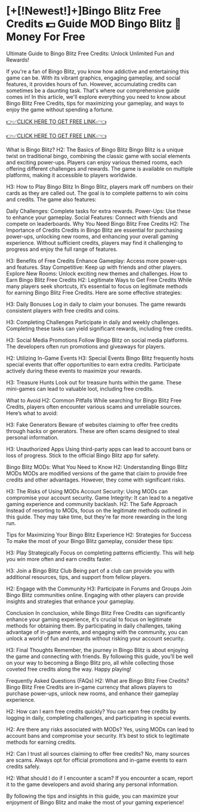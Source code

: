 # [+[!Newest!]+]Bingo Blitz Free Credits 💵 Guide MOD Bingo Blitz 🎉 Money For Free

Ultimate Guide to Bingo Blitz Free Credits: Unlock Unlimited Fun and Rewards!

If you're a fan of Bingo Blitz, you know how addictive and entertaining this game can be. With its vibrant graphics, engaging gameplay, and social features, it provides hours of fun. However, accumulating credits can sometimes be a daunting task. That's where our comprehensive guide comes in! In this article, we'll explore everything you need to know about Bingo Blitz Free Credits, tips for maximizing your gameplay, and ways to enjoy the game without spending a fortune.

[👉✅CLICK HERE TO GET FREE LINK✅👈](https://freesingup.online/Bingo/)

[👉✅CLICK HERE TO GET FREE LINK✅👈](https://freesingup.online/Bingo/)

What is Bingo Blitz?
H2: The Basics of Bingo Blitz
Bingo Blitz is a unique twist on traditional bingo, combining the classic game with social elements and exciting power-ups. Players can enjoy various themed rooms, each offering different challenges and rewards. The game is available on multiple platforms, making it accessible to players worldwide.

H3: How to Play Bingo Blitz
In Bingo Blitz, players mark off numbers on their cards as they are called out. The goal is to complete patterns to win coins and credits. The game also features:

Daily Challenges: Complete tasks for extra rewards.
Power-Ups: Use these to enhance your gameplay.
Social Features: Connect with friends and compete on leaderboards.
Why You Need Bingo Blitz Free Credits
H2: The Importance of Credits
Credits in Bingo Blitz are essential for purchasing power-ups, unlocking new rooms, and enhancing your overall gaming experience. Without sufficient credits, players may find it challenging to progress and enjoy the full range of features.

H3: Benefits of Free Credits
Enhance Gameplay: Access more power-ups and features.
Stay Competitive: Keep up with friends and other players.
Explore New Rooms: Unlock exciting new themes and challenges.
How to Earn Bingo Blitz Free Credits
H2: Legitimate Ways to Get Free Credits
While many players seek shortcuts, it’s essential to focus on legitimate methods for earning Bingo Blitz Free Credits. Here are some effective strategies:

H3: Daily Bonuses
Log in daily to claim your bonuses. The game rewards consistent players with free credits and coins.

H3: Completing Challenges
Participate in daily and weekly challenges. Completing these tasks can yield significant rewards, including free credits.

H3: Social Media Promotions
Follow Bingo Blitz on social media platforms. The developers often run promotions and giveaways for players.

H2: Utilizing In-Game Events
H3: Special Events
Bingo Blitz frequently hosts special events that offer opportunities to earn extra credits. Participate actively during these events to maximize your rewards.

H3: Treasure Hunts
Look out for treasure hunts within the game. These mini-games can lead to valuable loot, including free credits.

What to Avoid
H2: Common Pitfalls
While searching for Bingo Blitz Free Credits, players often encounter various scams and unreliable sources. Here’s what to avoid:

H3: Fake Generators
Beware of websites claiming to offer free credits through hacks or generators. These are often scams designed to steal personal information.

H3: Unauthorized Apps
Using third-party apps can lead to account bans or loss of progress. Stick to the official Bingo Blitz app for safety.

Bingo Blitz MODs: What You Need to Know
H2: Understanding Bingo Blitz MODs
MODs are modified versions of the game that claim to provide free credits and other advantages. However, they come with significant risks.

H3: The Risks of Using MODs
Account Security: Using MODs can compromise your account security.
Game Integrity: It can lead to a negative gaming experience and community backlash.
H2: The Safe Approach
Instead of resorting to MODs, focus on the legitimate methods outlined in this guide. They may take time, but they're far more rewarding in the long run.

Tips for Maximizing Your Bingo Blitz Experience
H2: Strategies for Success
To make the most of your Bingo Blitz gameplay, consider these tips:

H3: Play Strategically
Focus on completing patterns efficiently. This will help you win more often and earn credits faster.

H3: Join a Bingo Blitz Club
Being part of a club can provide you with additional resources, tips, and support from fellow players.

H2: Engage with the Community
H3: Participate in Forums and Groups
Join Bingo Blitz communities online. Engaging with other players can provide insights and strategies that enhance your gameplay.

Conclusion
In conclusion, while Bingo Blitz Free Credits can significantly enhance your gaming experience, it's crucial to focus on legitimate methods for obtaining them. By participating in daily challenges, taking advantage of in-game events, and engaging with the community, you can unlock a world of fun and rewards without risking your account security.

H3: Final Thoughts
Remember, the journey in Bingo Blitz is about enjoying the game and connecting with friends. By following this guide, you’ll be well on your way to becoming a Bingo Blitz pro, all while collecting those coveted free credits along the way. Happy playing!

Frequently Asked Questions (FAQs)
H2: What are Bingo Blitz Free Credits?
Bingo Blitz Free Credits are in-game currency that allows players to purchase power-ups, unlock new rooms, and enhance their gameplay experience.

H2: How can I earn free credits quickly?
You can earn free credits by logging in daily, completing challenges, and participating in special events.

H2: Are there any risks associated with MODs?
Yes, using MODs can lead to account bans and compromise your security. It’s best to stick to legitimate methods for earning credits.

H2: Can I trust all sources claiming to offer free credits?
No, many sources are scams. Always opt for official promotions and in-game events to earn credits safely.

H2: What should I do if I encounter a scam?
If you encounter a scam, report it to the game developers and avoid sharing any personal information.

By following the tips and insights in this guide, you can maximize your enjoyment of Bingo Blitz and make the most of your gaming experience!
